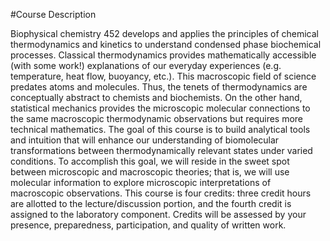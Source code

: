 #Course Description

Biophysical chemistry 452 develops and applies the principles of chemical thermodynamics and kinetics to understand condensed phase biochemical processes. Classical thermodynamics provides mathematically accessible (with some work!) explanations of our everyday experiences (e.g. temperature, heat flow, buoyancy, etc.).  This macroscopic field of science predates atoms and molecules. Thus, the tenets of thermodynamics are conceptually abstract to chemists and biochemists. On the other hand, statistical mechanics provides the microscopic molecular connections to the same macroscopic thermodynamic observations but requires more technical mathematics. The goal of this course is to build analytical tools and intuition that will enhance our understanding of biomolecular transformations between thermodynamically relevant states under varied conditions. To accomplish this goal, we will reside in the sweet spot between microscopic and macroscopic theories; that is, we will use molecular information to explore microscopic interpretations of macroscopic observations. This course is four credits: three credit hours are allotted to the lecture/discussion portion, and the fourth credit is assigned to the laboratory component. Credits will be assessed by your presence, preparedness, participation, and quality of written work.
